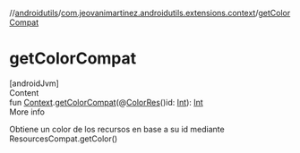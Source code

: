 //[androidutils](../index.md)/[com.jeovanimartinez.androidutils.extensions.context](index.md)/[getColorCompat](get-color-compat.md)



# getColorCompat  
[androidJvm]  
Content  
fun [Context](https://developer.android.com/reference/kotlin/android/content/Context.html).[getColorCompat](get-color-compat.md)(@[ColorRes](https://developer.android.com/reference/kotlin/androidx/annotation/ColorRes.html)()id: [Int](https://kotlinlang.org/api/latest/jvm/stdlib/kotlin/-int/index.html)): [Int](https://kotlinlang.org/api/latest/jvm/stdlib/kotlin/-int/index.html)  
More info  


Obtiene un color de los recursos en base a su id mediante ResourcesCompat.getColor()

  



